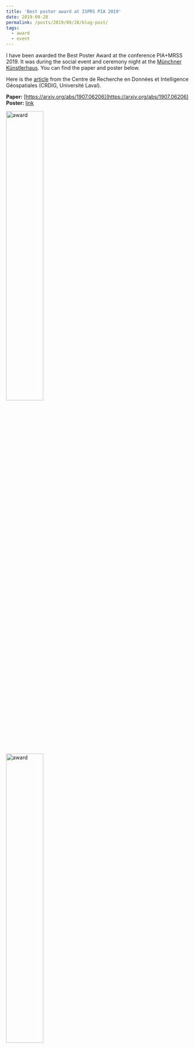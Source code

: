 ```yaml
---
title: 'Best poster award at ISPRS PIA 2019'
date: 2019-09-28
permalink: /posts/2019/09/28/blog-post/
tags:
  - award
  - event
---
```


 
I have been awarded the Best Poster Award at the conference PIA+MRSS 2019. 
It was during the social event and ceremony night at the [Münchner Künstlerhaus](https://www.kuenstlerhaus-muc.de/english/). You can find the paper and poster below.

Here is the [article](https://crdig.ulaval.ca/un-etudiant-remporte-le-prix-isprs-de-la-meilleure-affiche/) from the Centre de Recherche en Données et Intelligence Géospatiales (CRDIG, Université Laval).

**Paper:** [https://arxiv.org/abs/1907.06206](https://arxiv.org/abs/1907.06206)<br>
**Poster:** [link](https://www.dropbox.com/s/l8xr08ksu2io0ho/poster.pdf?dl=0)

<!-- ![award](http://www.pf.bgu.tum.de/isprs/pia19/pic/pia19mrss19_pic_0a_w3200.jpg)

![award](http://www.pf.bgu.tum.de/isprs/pia19/pic/pia19mrss19_pic_47.jpg) -->

<img alt="award" height="45%" src="http://www.pf.bgu.tum.de/isprs/pia19/pic/pia19mrss19_pic_0a_w3200.jpg" style="background-color:transparent" >
<br>
<img alt="award" height="45%" src="http://www.pf.bgu.tum.de/isprs/pia19/pic/pia19mrss19_pic_47.jpg" style="background-color:transparent" >

<!-- Headings are cool
======

You can have many headings
======

Aren't headings cool?
------ -->